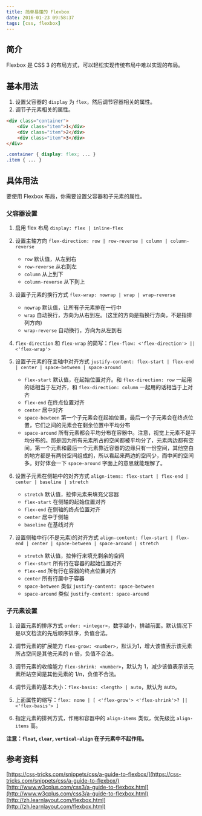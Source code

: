 ```yaml
---
title: 简单易懂的 Flexbox
date: 2016-01-23 09:58:37
tags: [css, flexbox]
---
```


## 简介

Flexbox 是 CSS 3 的布局方式，可以轻松实现传统布局中难以实现的布局。

## 基本用法

1. 设置父容器的 `display` 为 `flex`，然后调节容器相关的属性。
2. 调节子元素相关的属性。

```html
<div class="container">
    <div class="item">1</div>
    <div class="item">2</div>
    <div class="item">3</div>
</div>
```

```css
.container { display: flex; ... }
.item { ... }
```

## 具体用法

要使用 Flexbox 布局，你需要设置父容器和子元素的属性。

### 父容器设置
1. 启用 flex 布局 `display: flex | inline-flex`

2. 设置主轴方向 `flex-direction: row | row-reverse | column | column-reverse`
   - `row` 默认值，从左到右
   - `row-reverse` 从右到左
   - `column` 从上到下
   - `column-reverse` 从下到上

3. 设置子元素的换行方式 `flex-wrap: nowrap | wrap | wrap-reverse`
   - `nowrap` 默认值，让所有子元素排在一行中
   - `wrap` 自动换行，方向为从右到左。(这里的方向是指换行方向，不是指排列方向)
   - `wrap-reverse` 自动换行，方向为从左到右

4. `flex-direction` 和 `flex-wrap` 的简写：`flex-flow: <'flex-direction'> || <'flex-wrap'>` 

5. 设置子元素的在主轴中对齐方式 `justify-content: flex-start | flex-end | center | space-between | space-around`
   - `flex-start` 默认值，在起始位置对齐。和 `flex-direction: row` 一起用的话相当于左对齐，和 `flex-direction: column` 一起用的话相当于上对齐
   - `flex-end` 在终点位置对齐
   - `center` 居中对齐
   - `space-bewteen` 第一个子元素会在起始位置，最后一个子元素会在终点位置，它们之间的元素会在剩余位置中平均分布
   - `space-around` 所有元素都会平均分布在容器中。注意，视觉上元素不是平均分布的。那是因为所有元素所占的空间都被平均分了，元素两边都有空间，第一个元素和最后一个元素靠近容器的边缘只有一份空间，其他空白的地方都是有两份空间组成的，所以看起来两边的空间少，而中间的空间多。好好体会一下 `space-around` 字面上的意思就能理解了。

6. 设置子元素在侧轴中的对齐方式 `align-items: flex-start | flex-end | center | baseline | stretch`
   - `stretch` 默认值，拉伸元素来填充父容器
   - `flex-start` 在侧轴的起始位置对齐
   - `flex-end` 在侧轴的终点位置对齐
   - `center` 居中于侧轴
   - `baseline` 在基线对齐

7. 设置侧轴中行(不是元素)的对齐方式 `align-content: flex-start | flex-end | center | space-between | space-around | stretch`
   - `stretch` 默认值，拉伸行来填充剩余的空间
   - `flex-start` 所有行在容器的起始位置对齐
   - `flex-end` 所有行在容器的终点位置对齐
   - `center` 所有行居中于容器
   - `space-between` 类似 `justify-content: space-between`
   - `space-around` 类似 `justify-content: space-around`

### 子元素设置

1. 设置元素的排序方式 `order: <integer>`，数字越小，排越前面。默认情况下是以文档流的先后顺序排序，负值合法。

2. 调节元素的扩展能力 `flex-grow: <number>`，默认为1，增大该值表示该元素所占空间是其他元素的 n 倍，负值不合法。

3. 调节元素的收缩能力 `flex-shrink: <number>`，默认为 1，减少该值表示该元素所站空间是其他元素的 1/n，负值不合法。

4. 调节元素的基本大小：`flex-basis: <length> | auto`，默认为 auto。

5. 上面属性的缩写：`flex: none | [ <'flex-grow'> <'flex-shrink'>? || <'flex-basis'> ]`

6. 指定元素的排列方式，作用和容器中的 `align-items` 类似，优先级比 `align-items` 高。

**注意：`float`, `clear`, `vertical-align` 在子元素中不起作用。**



## 参考资料
[https://css-tricks.com/snippets/css/a-guide-to-flexbox/](https://css-tricks.com/snippets/css/a-guide-to-flexbox/)
[http://www.w3cplus.com/css3/a-guide-to-flexbox.html](http://www.w3cplus.com/css3/a-guide-to-flexbox.html)
[http://zh.learnlayout.com/flexbox.html](http://zh.learnlayout.com/flexbox.html)

